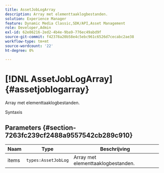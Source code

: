 ```yaml
---
title: AssetJobLogArray
description: Array met elementtaaklogbestanden.
solution: Experience Manager
feature: Dynamic Media Classic,SDK/API,Asset Management
role: Developer,Admin
exl-id: 62e86216-2ed2-4b4e-9ba9-776ec49abd9f
source-git-commit: f42378a20b58e4c5ebc961c6526d7cecabc2ae38
workflow-type: tm+mt
source-wordcount: '22'
ht-degree: 0%

---
```


# [!DNL AssetJobLogArray]{#assetjoblogarray}

Array met elementtaaklogbestanden.

Syntaxis

## Parameters {#section-7263fc239cf2488a9557542cb289c910}

| Naam | Type | Beschrijving |
|---|---|---|
| items | `types:AssetJobLog` | Array met elementtaaklogbestanden. |
